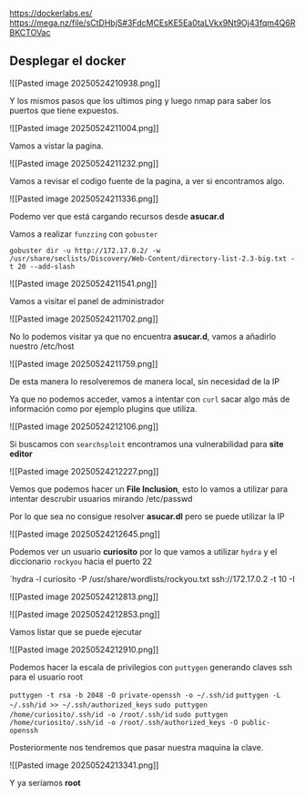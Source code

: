 
https://dockerlabs.es/
https://mega.nz/file/sCtDHbjS#3FdcMCEsKE5Ea0taLVkx9Nt9Oj43fqm4Q6RBKCTOVac
## Desplegar el docker

![[Pasted image 20250524210938.png]]

Y los mismos pasos que los ultimos ping y luego nmap para saber los puertos que tiene expuestos.

![[Pasted image 20250524211004.png]]

Vamos a vistar la pagina.

![[Pasted image 20250524211232.png]]

Vamos a revisar el codigo fuente de la pagina, a ver si encontramos algo.

![[Pasted image 20250524211336.png]]

Podemo ver que está cargando recursos desde **asucar.d**

Vamos a realizar `funzzing` con `gobuster`

`gobuster dir -u http://172.17.0.2/ -w /usr/share/seclists/Discovery/Web-Content/directory-list-2.3-big.txt -t 20 --add-slash`

![[Pasted image 20250524211541.png]]

Vamos a visitar el panel de administrador

![[Pasted image 20250524211702.png]]

No lo podemos visitar ya que no encuentra **asucar.d**, vamos a añadirlo nuestro /etc/host 

![[Pasted image 20250524211759.png]]

De esta manera lo resolveremos de manera local, sin necesidad de la IP

Ya que no podemos acceder, vamos a intentar con `curl` sacar algo más de información como por ejemplo plugins que utiliza.

![[Pasted image 20250524212106.png]]

Si buscamos con `searchsploit` encontramos una vulnerabilidad para **site editor**

![[Pasted image 20250524212227.png]]

Vemos que podemos hacer un **File Inclusion**, esto lo vamos a utilizar para intentar descrubir usuarios mirando /etc/passwd

Por lo que sea no consigue resolver **asucar.dl** pero se puede utilizar la IP

![[Pasted image 20250524212645.png]]

Podemos ver un usuario **curiosito** por lo que vamos a utilizar `hydra` y el diccionario `rockyou` hacia el puerto 22

`hydra -l curiosito -P /usr/share/wordlists/rockyou.txt ssh://172.17.0.2 -t 10 -I

![[Pasted image 20250524212813.png]]

![[Pasted image 20250524212853.png]]

Vamos listar que se puede ejecutar

![[Pasted image 20250524212910.png]]

Podemos hacer la escala de privilegios con `puttygen` generando claves ssh para el usuario  root

`puttygen -t rsa -b 2048 -O private-openssh -o ~/.ssh/id`
`puttygen -L ~/.ssh/id >> ~/.ssh/authorized_keys`
`sudo puttygen /home/curiosito/.ssh/id -o /root/.ssh/id`
`sudo puttygen /home/curiosito/.ssh/id -o /root/.ssh/authorized_keys -O public-openssh`

Posteriormente nos tendremos que pasar nuestra maquina la clave.

![[Pasted image 20250524213341.png]]

Y ya seríamos **root**

